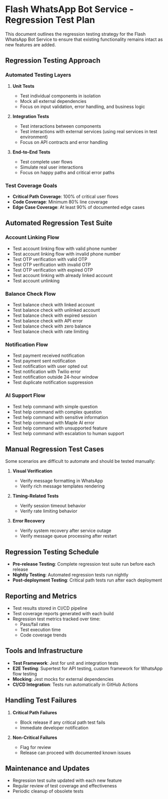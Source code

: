 # Flash WhatsApp Bot Service - Regression Test Plan

This document outlines the regression testing strategy for the Flash WhatsApp Bot Service to ensure that existing functionality remains intact as new features are added.

## Regression Testing Approach

### Automated Testing Layers

1. **Unit Tests**
   - Test individual components in isolation
   - Mock all external dependencies
   - Focus on input validation, error handling, and business logic

2. **Integration Tests**
   - Test interactions between components
   - Test interactions with external services (using real services in test environment)
   - Focus on API contracts and error handling

3. **End-to-End Tests**
   - Test complete user flows
   - Simulate real user interactions
   - Focus on happy paths and critical error paths

### Test Coverage Goals

- **Critical Path Coverage**: 100% of critical user flows
- **Code Coverage**: Minimum 80% line coverage
- **Edge Case Coverage**: At least 90% of documented edge cases

## Automated Regression Test Suite

### Account Linking Flow

- Test account linking flow with valid phone number
- Test account linking flow with invalid phone number
- Test OTP verification with valid OTP
- Test OTP verification with invalid OTP
- Test OTP verification with expired OTP
- Test account linking with already linked account
- Test account unlinking

### Balance Check Flow

- Test balance check with linked account
- Test balance check with unlinked account
- Test balance check with expired session
- Test balance check with API error
- Test balance check with zero balance
- Test balance check with rate limiting

### Notification Flow

- Test payment received notification
- Test payment sent notification
- Test notification with user opted out
- Test notification with Twilio error
- Test notification outside 24-hour window
- Test duplicate notification suppression

### AI Support Flow

- Test help command with simple question
- Test help command with complex question
- Test help command with sensitive information
- Test help command with Maple AI error
- Test help command with unsupported feature
- Test help command with escalation to human support

## Manual Regression Test Cases

Some scenarios are difficult to automate and should be tested manually:

1. **Visual Verification**
   - Verify message formatting in WhatsApp
   - Verify rich message templates rendering

2. **Timing-Related Tests**
   - Verify session timeout behavior
   - Verify rate limiting behavior

3. **Error Recovery**
   - Verify system recovery after service outage
   - Verify message queue processing after restart

## Regression Testing Schedule

- **Pre-release Testing**: Complete regression test suite run before each release
- **Nightly Testing**: Automated regression tests run nightly
- **Post-deployment Testing**: Critical path tests run after each deployment

## Reporting and Metrics

- Test results stored in CI/CD pipeline
- Test coverage reports generated with each build
- Regression test metrics tracked over time:
  - Pass/fail rates
  - Test execution time
  - Code coverage trends

## Tools and Infrastructure

- **Test Framework**: Jest for unit and integration tests
- **E2E Testing**: Supertest for API testing, custom framework for WhatsApp flow testing
- **Mocking**: Jest mocks for external dependencies
- **CI/CD Integration**: Tests run automatically in GitHub Actions

## Handling Test Failures

1. **Critical Path Failures**
   - Block release if any critical path test fails
   - Immediate developer notification

2. **Non-Critical Failures**
   - Flag for review
   - Release can proceed with documented known issues

## Maintenance and Updates

- Regression test suite updated with each new feature
- Regular review of test coverage and effectiveness
- Periodic cleanup of obsolete tests